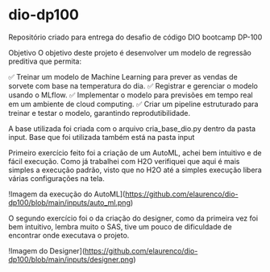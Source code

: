 # dio-dp100
Repositório criado para entrega do desafio de código DIO bootcamp DP-100

Objetivo
O objetivo deste projeto é desenvolver um modelo de regressão preditiva que permita: 

✅ Treinar um modelo de Machine Learning para prever as vendas de sorvete com base na temperatura do dia.
✅ Registrar e gerenciar o modelo usando o MLflow.
✅ Implementar o modelo para previsões em tempo real em um ambiente de cloud computing.
✅ Criar um pipeline estruturado para treinar e testar o modelo, garantindo reprodutibilidade.


A base utilizada foi criada com o arquivo cria_base_dio.py dentro da pasta input.
Base que foi utilizada também está na pasta input

Primeiro exercício feito foi a criação de um AutoML, achei bem intuitivo e de fácil execução. Como já trabalhei com H2O verifiquei que aqui é mais simples a execução padrão, visto que no H2O até a simples execução libera várias configurações na tela.

!Imagem da execução do AutoML](https://github.com/elaurenco/dio-dp100/blob/main/inputs/auto_ml.png)

O segundo exercício foi o da criação do designer, como da primeira vez foi bem intuitivo, lembra muito o SAS, tive um pouco de dificuldade de encontrar onde executava o projeto.

!Imagem do Designer](https://github.com/elaurenco/dio-dp100/blob/main/inputs/designer.png)

